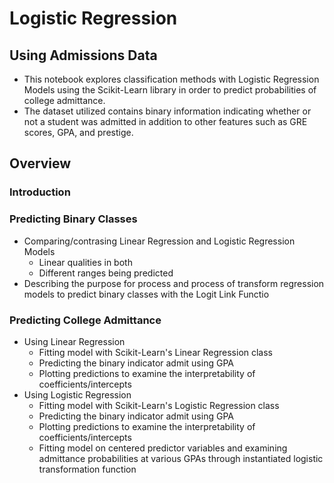 # Logistic Regression
## Using Admissions Data 
* This notebook explores classification methods with Logistic Regression Models using the Scikit-Learn library in order to predict probabilities of college admittance.
* The dataset utilized contains binary information indicating whether or not a student was admitted in addition to other features such as GRE scores, GPA, and prestige.

## Overview

### Introduction

### Predicting Binary Classes
- Comparing/contrasing Linear Regression and Logistic Regression Models
  - Linear qualities in both
  - Different ranges being predicted 
- Describing the purpose for process and process of transform regression models to predict binary classes with the Logit Link Functio 

### Predicting College Admittance
- Using Linear Regression
  - Fitting model with Scikit-Learn's Linear Regression class
  - Predicting the binary indicator admit using GPA
  - Plotting predictions to examine the interpretability of coefficients/intercepts 
- Using Logistic Regression
  - Fitting model with Scikit-Learn's Logistic Regression class
  - Predicting the binary indicator admit using GPA
  - Plotting predictions to examine the interpretability of coefficients/intercepts 
  - Fitting model on centered predictor variables and examining admittance probabilities at various GPAs through instantiated logistic transformation function 
